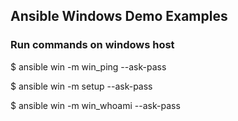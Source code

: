 ## Ansible Windows Demo Examples

### Run commands on windows host

$ ansible win -m win_ping --ask-pass

$ ansible win -m setup --ask-pass

$ ansible win -m win_whoami --ask-pass
